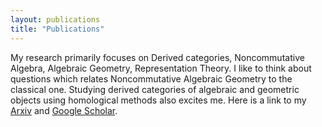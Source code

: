 ```yaml
---
layout: publications
title: "Publications"
---
```

My research primarily focuses on Derived categories, Noncommutative Algebra, Algebraic Geometry, Representation Theory. I like to think about questions which relates Noncommutative Algebraic Geometry to the classical one. Studying derived categories of algebraic and geometric objects using homological methods also excites me.
Here is a link to my [Arxiv](https://arxiv.org/search/math?searchtype=author&query=Bhaduri,+A) and [Google Scholar](https://scholar.google.com/citations?user=g0sp4GcAAAAJ&hl=en).
